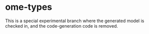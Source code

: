 # ome-types

This is a special experimental branch where the generated model
is checked in, and the code-generation code is removed.

